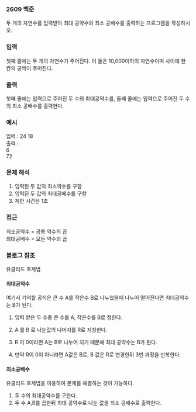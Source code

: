 ### 2609 백준 
두 개의 자연수를 입력받아 최대 공약수와 최소 공배수를 출력하는 프로그램을 작성하시오.

### 입력
첫째 줄에는 두 개의 자연수가 주어진다. 이 둘은 10,000이하의 자연수이며 사이에 한 칸의 공백이 주어진다.

### 출력
첫째 줄에는 입력으로 주어진 두 수의 최대공약수를, 둘째 줄에는 입력으로 주어진 두 수의 최소 공배수를 출력한다.

### 예시
입력 : 24 18 <br>
출력 : <br> 6 <br> 72

### 문제 해석
1. 입력된 두 값의 최소약수를 구함
2. 입력된 두 값의 최대공배수를 구함
3. 제한 시간은 1초

### 접근
최소공약수 = 공통 약수의 곱 <br>
최대공배수 = 모든 약수의 곱 <br>


### 블로그 참조
유클리드 호제법
<br>
#### 최대공약수
여기서 기억할 공식은 큰 수 A를 작은수 B로 나누었을때 나누어 떨어진다면 최대공약수는 B가 된다.
1)  입력 받은 두 수중 큰 수를 A, 작은수를 B로 정한다.

2)  A 를 B 로 나눈값의 나머지를 R로 지칭한다.

3)  R 이 0이라면 A는 B로 나누어 지기 때문에 최대 공약수는 B가 된다.

4)  만약 R이 0이 아니라면 A값은 B로, B 값은 R로 변경한뒤 3번 과정을 반복한다. 

#### 최소공배수
유클리드 호제법을 이용하여 문제를 해결하는 것이 가능하다.
1) 두 수의 최대공약수를 구한다.
2) 두 수 A,B를 곱한뒤 최대 공약수로 나눈 값을 최소 공배수로 출력한다.
